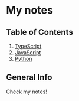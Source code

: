 # My notes

## Table of Contents

1. [TypeScript](./TypeScript/)
2. [JavaScript](./JavaScript/)
3. [Python](./Python/)

## General Info
Check my notes!